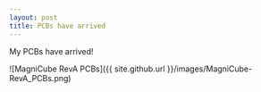 ```yaml
---
layout: post
title: PCBs have arrived
---
```


My PCBs have arrived!

![MagniCube RevA PCBs]({{ site.github.url }}/images/MagniCube-RevA_PCBs.png)

